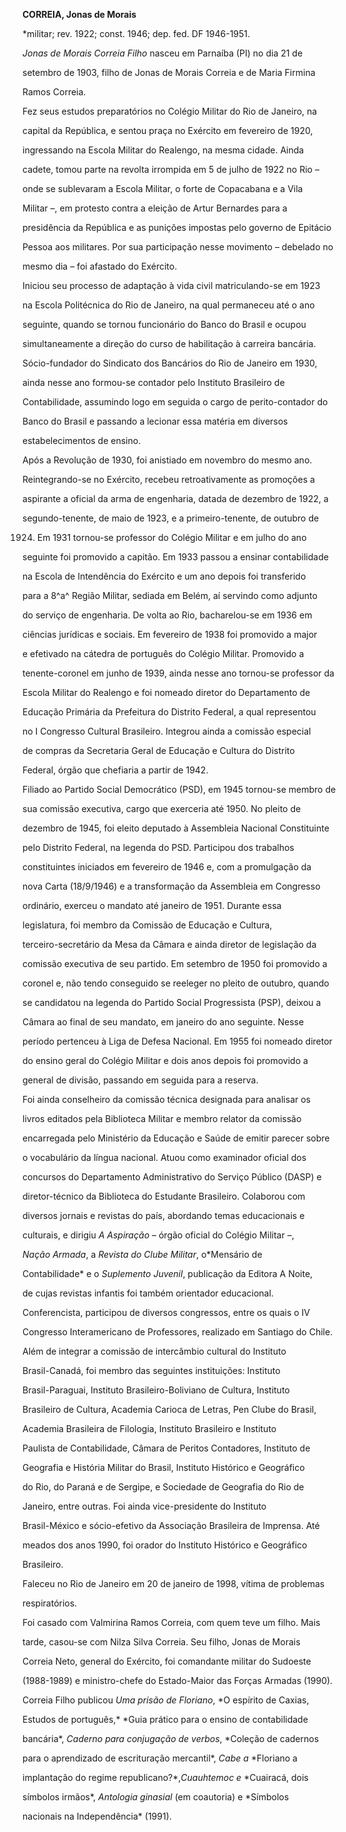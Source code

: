 **CORREIA, Jonas de Morais**



\*militar; rev. 1922; const. 1946; dep. fed. DF 1946-1951.



*Jonas de Morais Correia Filho* nasceu em Parnaíba (PI) no dia 21 de

setembro de 1903, filho de Jonas de Morais Correia e de Maria Firmina

Ramos Correia.



Fez seus estudos preparatórios no Colégio Militar do Rio de Janeiro, na

capital da República, e sentou praça no Exército em fevereiro de 1920,

ingressando na Escola Militar do Realengo, na mesma cidade. Ainda

cadete, tomou parte na revolta irrompida em 5 de julho de 1922 no Rio –

onde se sublevaram a Escola Militar, o forte de Copacabana e a Vila

Militar –, em protesto contra a eleição de Artur Bernardes para a

presidência da República e as punições impostas pelo governo de Epitácio

Pessoa aos militares. Por sua participação nesse movimento – debelado no

mesmo dia – foi afastado do Exército.



Iniciou seu processo de adaptação à vida civil matriculando-se em 1923

na Escola Politécnica do Rio de Janeiro, na qual permaneceu até o ano

seguinte, quando se tornou funcionário do Banco do Brasil e ocupou

simultaneamente a direção do curso de habilitação à carreira bancária.

Sócio-fundador do Sindicato dos Bancários do Rio de Janeiro em 1930,

ainda nesse ano formou-se contador pelo Instituto Brasileiro de

Contabilidade, assumindo logo em seguida o cargo de perito-contador do

Banco do Brasil e passando a lecionar essa matéria em diversos

estabelecimentos de ensino.



Após a Revolução de 1930, foi anistiado em novembro do mesmo ano.

Reintegrando-se no Exército, recebeu retroativamente as promoções a

aspirante a oficial da arma de engenharia, datada de dezembro de 1922, a

segundo-tenente, de maio de 1923, e a primeiro-tenente, de outubro de

1924. Em 1931 tornou-se professor do Colégio Militar e em julho do ano

seguinte foi promovido a capitão. Em 1933 passou a ensinar contabilidade

na Escola de Intendência do Exército e um ano depois foi transferido

para a 8^a^ Região Militar, sediada em Belém, aí servindo como adjunto

do serviço de engenharia. De volta ao Rio, bacharelou-se em 1936 em

ciências jurídicas e sociais. Em fevereiro de 1938 foi promovido a major

e efetivado na cátedra de português do Colégio Militar. Promovido a

tenente-coronel em junho de 1939, ainda nesse ano tornou-se professor da

Escola Militar do Realengo e foi nomeado diretor do Departamento de

Educação Primária da Prefeitura do Distrito Federal, a qual representou

no I Congresso Cultural Brasileiro. Integrou ainda a comissão especial

de compras da Secretaria Geral de Educação e Cultura do Distrito

Federal, órgão que chefiaria a partir de 1942.



Filiado ao Partido Social Democrático (PSD), em 1945 tornou-se membro de

sua comissão executiva, cargo que exerceria até 1950. No pleito de

dezembro de 1945, foi eleito deputado à Assembleia Nacional Constituinte

pelo Distrito Federal, na legenda do PSD. Participou dos trabalhos

constituintes iniciados em fevereiro de 1946 e, com a promulgação da

nova Carta (18/9/1946) e a transformação da Assembleia em Congresso

ordinário, exerceu o mandato até janeiro de 1951. Durante essa

legislatura, foi membro da Comissão de Educação e Cultura,

terceiro-secretário da Mesa da Câmara e ainda diretor de legislação da

comissão executiva de seu partido. Em setembro de 1950 foi promovido a

coronel e, não tendo conseguido se reeleger no pleito de outubro, quando

se candidatou na legenda do Partido Social Progressista (PSP), deixou a

Câmara ao final de seu mandato, em janeiro do ano seguinte. Nesse

período pertenceu à Liga de Defesa Nacional. Em 1955 foi nomeado diretor

do ensino geral do Colégio Militar e dois anos depois foi promovido a

general de divisão, passando em seguida para a reserva.



Foi ainda conselheiro da comissão técnica designada para analisar os

livros editados pela Biblioteca Militar e membro relator da comissão

encarregada pelo Ministério da Educação e Saúde de emitir parecer sobre

o vocabulário da língua nacional. Atuou como examinador oficial dos

concursos do Departamento Administrativo do Serviço Público (DASP) e

diretor-técnico da Biblioteca do Estudante Brasileiro. Colaborou com

diversos jornais e revistas do país, abordando temas educacionais e

culturais, e dirigiu *A Aspiração –* órgão oficial do Colégio Militar –,

*Nação Armada*, a *Revista do Clube Militar*, o*Mensário de

Contabilidade* e o *Suplemento Juvenil*, publicação da Editora A Noite,

de cujas revistas infantis foi também orientador educacional.

Conferencista, participou de diversos congressos, entre os quais o IV

Congresso Interamericano de Professores, realizado em Santiago do Chile.



Além de integrar a comissão de intercâmbio cultural do Instituto

Brasil-Canadá, foi membro das seguintes instituições: Instituto

Brasil-Paraguai, Instituto Brasileiro-Boliviano de Cultura, Instituto

Brasileiro de Cultura, Academia Carioca de Letras, Pen Clube do Brasil,

Academia Brasileira de Filologia, Instituto Brasileiro e Instituto

Paulista de Contabilidade, Câmara de Peritos Contadores, Instituto de

Geografia e História Militar do Brasil, Instituto Histórico e Geográfico

do Rio, do Paraná e de Sergipe, e Sociedade de Geografia do Rio de

Janeiro, entre outras. Foi ainda vice-presidente do Instituto

Brasil-México e sócio-efetivo da Associação Brasileira de Imprensa. Até

meados dos anos 1990, foi orador do Instituto Histórico e Geográfico

Brasileiro.



Faleceu no Rio de Janeiro em 20 de janeiro de 1998, vítima de problemas

respiratórios.



Foi casado com Valmirina Ramos Correia, com quem teve um filho. Mais

tarde, casou-se com Nilza Silva Correia. Seu filho, Jonas de Morais

Correia Neto, general do Exército, foi comandante militar do Sudoeste

(1988-1989) e ministro-chefe do Estado-Maior das Forças Armadas (1990).



Correia Filho publicou *Uma prisão de Floriano*, *O espírito de Caxias,

Estudos de português,* *Guia prático para o ensino de contabilidade

bancária*, *Caderno para conjugação de verbos*, *Coleção de cadernos

para o aprendizado de escrituração mercantil*, *Cabe a* *Floriano a

implantação do regime republicano?*,*Cuauhtemoc e* *Cuairacá, dois

símbolos irmãos*, *Antologia ginasial* (em coautoria) e *Símbolos

nacionais na Independência* (1991).



